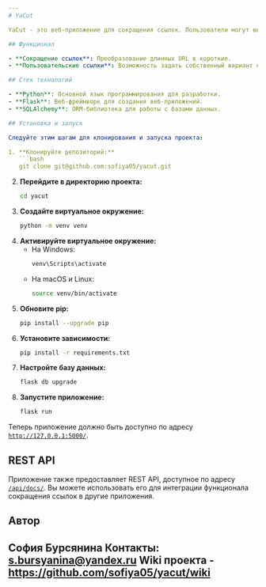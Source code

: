 ```yaml
---
# YaCut

YaCut - это веб-приложение для сокращения ссылок. Пользователи могут ввести исходную ссылку и, при желании, задать собственный вариант сокращенной ссылки длиной не более 16 символов. Если пользовательская ссылка не указана, она будет создана автоматически.

## Функционал

- **Сокращение ссылок**: Преобразование длинных URL в короткие.
- **Пользовательские ссылки**: Возможность задать собственный вариант короткой ссылки длиной до 16 символов.

## Стек технологий

- **Python**: Основной язык программирования для разработки.
- **Flask**: Веб-фреймворк для создания веб-приложений.
- **SQLAlchemy**: ORM-библиотека для работы с базами данных.

## Установка и запуск

Следуйте этим шагам для клонирования и запуска проекта:

1. **Клонируйте репозиторий:**
   ```bash
   git clone git@github.com:sofiya05/yacut.git
   ```
2. **Перейдите в директорию проекта:**
   ```bash
   cd yacut
   ```
3. **Создайте виртуальное окружение:**
   ```bash
   python -m venv venv
   ```
4. **Активируйте виртуальное окружение:**
   - На Windows:
     ```bash
     venv\Scripts\activate
     ```
   - На macOS и Linux:
     ```bash
     source venv/bin/activate
     ```
5. **Обновите pip:**
   ```bash
   pip install --upgrade pip
   ```
6. **Установите зависимости:**
   ```bash
   pip install -r requirements.txt
   ```
7. **Настройте базу данных:**
   ```bash
   flask db upgrade
   ```
8. **Запустите приложение:**
   ```bash
   flask run
   ```

Теперь приложение должно быть доступно по адресу [`http://127.0.0.1:5000/`](http://127.0.0.1:5000/).

## REST API

Приложение также предоставляет REST API, доступное по адресу [`/api/docs/`](http://127.0.0.1:5000/api/docs/). Вы можете использовать его для интеграции функционала сокращения ссылок в другие приложения.

## Автор

София Бурсянина
Контакты: s.bursyanina@yandex.ru
Wiki проекта - https://github.com/sofiya05/yacut/wiki
---
```

